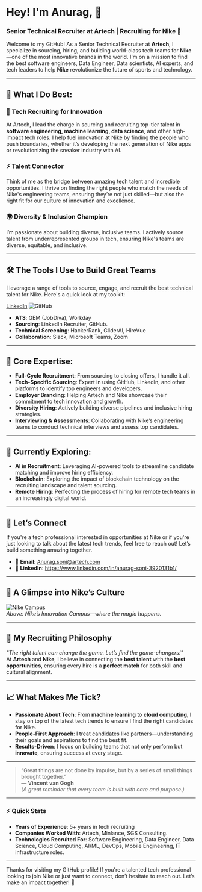 # Hey! I'm Anurag, 👋  
### Senior Technical Recruiter at **Artech** | Recruiting for **Nike** 🚀

Welcome to my GitHub! As a Senior Technical Recruiter at **Artech**, I specialize in sourcing, hiring, and building world-class tech teams for **Nike**—one of the most innovative brands in the world. I'm on a mission to find the best software engineers, Data Engineer, Data scientists, AI experts, and tech leaders to help **Nike** revolutionize the future of sports and technology. 

---

## 🔎 **What I Do Best**:

### 👟 **Tech Recruiting for Innovation**  
At Artech, I lead the charge in sourcing and recruiting top-tier talent in **software engineering, machine learning, data science**, and other high-impact tech roles. I help fuel innovation at Nike by finding the people who push boundaries, whether it’s developing the next generation of Nike apps or revolutionizing the sneaker industry with AI.

### ⚡ **Talent Connector**  
Think of me as the bridge between amazing tech talent and incredible opportunities. I thrive on finding the right people who match the needs of Nike's engineering teams, ensuring they’re not just skilled—but also the right fit for our culture of innovation and excellence.

### 🌍 **Diversity & Inclusion Champion**  
I’m passionate about building diverse, inclusive teams. I actively source talent from underrepresented groups in tech, ensuring Nike's teams are diverse, equitable, and inclusive.

---

## 🛠️ **The Tools I Use to Build Great Teams**  

I leverage a range of tools to source, engage, and recruit the best technical talent for Nike. Here's a quick look at my toolkit:

[LinkedIn](https://img.shields.io/badge/LinkedIn-Recruiter-blue?style=flat-square) ![GitHub](https://img.shields.io/badge/GitHub-%23F0F0F0?style=flat-square)  
- **ATS**: GEM (JobDiva), Workday  
- **Sourcing**: LinkedIn Recruiter, GitHub.
- **Technical Screening**: HackerRank, GliderAI, HireVue  
- **Collaboration**: Slack, Microsoft Teams, Zoom

---

## 🚀 **Core Expertise**:

- **Full-Cycle Recruitment**: From sourcing to closing offers, I handle it all.
- **Tech-Specific Sourcing**: Expert in using GitHub, LinkedIn, and other platforms to identify top engineers and developers.
- **Employer Branding**: Helping Artech and Nike showcase their commitment to tech innovation and growth.
- **Diversity Hiring**: Actively building diverse pipelines and inclusive hiring strategies.
- **Interviewing & Assessments**: Collaborating with Nike’s engineering teams to conduct technical interviews and assess top candidates.

---

## 🌱 **Currently Exploring**:

- **AI in Recruitment**: Leveraging AI-powered tools to streamline candidate matching and improve hiring efficiency.
- **Blockchain**: Exploring the impact of blockchain technology on the recruiting landscape and talent sourcing.
- **Remote Hiring**: Perfecting the process of hiring for remote tech teams in an increasingly digital world.

---

## 💬 **Let’s Connect**  

If you're a tech professional interested in opportunities at Nike or if you're just looking to talk about the latest tech trends, feel free to reach out! Let’s build something amazing together.

- 📧 **Email**: Anurag.soni@artech.com
- 🔗 **LinkedIn**: https://www.linkedin.com/in/anurag-soni-3920131b1/

---

## 📸 **A Glimpse into Nike’s Culture**  

![Nike Campus](https://images.unsplash.com/photo-1606398928643-2580e86d94e6)  
*Above: Nike’s Innovation Campus—where the magic happens.*

---

## 🌟 **My Recruiting Philosophy**  
_"The right talent can change the game. Let’s find the game-changers!"_  
At **Artech** and **Nike**, I believe in connecting the **best talent** with the **best opportunities**, ensuring every hire is a **perfect match** for both skill and cultural alignment.

---

## 📈 **What Makes Me Tick?**

- **Passionate About Tech**: From **machine learning** to **cloud computing**, I stay on top of the latest tech trends to ensure I find the right candidates for Nike.
- **People-First Approach**: I treat candidates like partners—understanding their goals and aspirations to find the best fit.
- **Results-Driven**: I focus on building teams that not only perform but **innovate**, ensuring success at every stage.

---

> “Great things are not done by impulse, but by a series of small things brought together.”  
— **Vincent van Gogh**  
*(A great reminder that every team is built with care and purpose.)*

---

### ⚡ **Quick Stats**  
- **Years of Experience**: 5+ years in tech recruiting
- **Companies Worked With**: Artech, Minlance, SGS Consulting.  
- **Technologies Recruited For**: Software Engineering, Data Engineer, Data Science, Cloud Computing, AI/ML, DevOps, Mobile Engineering, IT infrastructure roles. 

---

Thanks for visiting my GitHub profile! If you're a talented tech professional looking to join Nike or just want to connect, don’t hesitate to reach out. Let’s make an impact together! 🚀  
